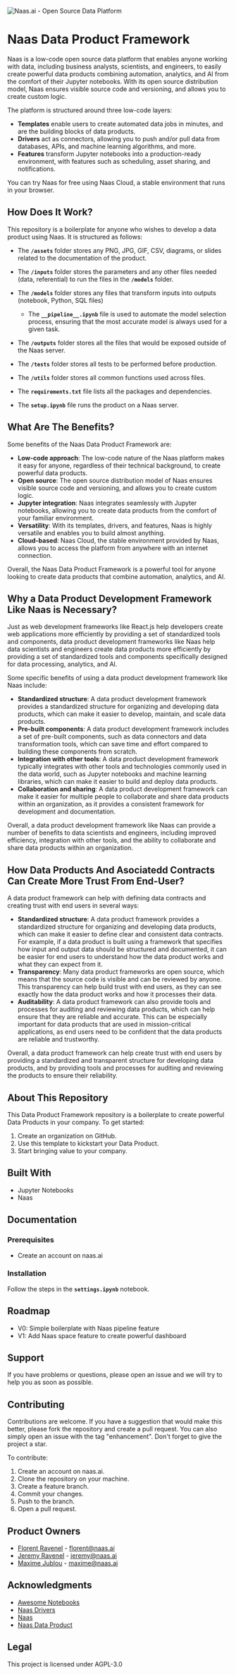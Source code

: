 ![Naas.ai - Open Source Data Platform](assets/project_logo.png)

# Naas Data Product Framework

Naas is a low-code open source data platform that enables anyone working with data, including business analysts, scientists, and engineers, to easily create powerful data products combining automation, analytics, and AI from the comfort of their Jupyter notebooks. With its open source distribution model, Naas ensures visible source code and versioning, and allows you to create custom logic.

The platform is structured around three low-code layers:

- **Templates** enable users to create automated data jobs in minutes, and are the building blocks of data products.
- **Drivers** act as connectors, allowing you to push and/or pull data from databases, APIs, and machine learning algorithms, and more.
- **Features** transform Jupyter notebooks into a production-ready environment, with features such as scheduling, asset sharing, and notifications.

You can try Naas for free using Naas Cloud, a stable environment that runs in your browser.

## **How Does It Work?**

This repository is a boilerplate for anyone who wishes to develop a data product using Naas. It is structured as follows:

- The **`/assets`** folder stores any PNG, JPG, GIF, CSV, diagrams, or slides related to the documentation of the product.
- The **`/inputs`** folder stores the parameters and any other files needed (data, referential) to run the files in the **`/models`** folder.
- The **`/models`** folder stores any files that transform inputs into outputs (notebook, Python, SQL files)
    - The **`__pipeline__.ipynb`** file is used to automate the model selection process, ensuring that the most accurate model is always used for a given task.
    
- The **`/outputs`** folder stores all the files that would be exposed outside of the Naas server.
- The **`/tests`** folder stores all tests to be performed before production.
- The **`/utils`** folder stores all common functions used across files.
- The **`requirements.txt`** file lists all the packages and dependencies.
- The **`setup.ipynb`** file runs the product on a Naas server.

## What Are The Benefits?

Some benefits of the Naas Data Product Framework are:

- **Low-code approach**: The low-code nature of the Naas platform makes it easy for anyone, regardless of their technical background, to create powerful data products.
- **Open source**: The open source distribution model of Naas ensures visible source code and versioning, and allows you to create custom logic.
- **Jupyter integration**: Naas integrates seamlessly with Jupyter notebooks, allowing you to create data products from the comfort of your familiar environment.
- **Versatility**: With its templates, drivers, and features, Naas is highly versatile and enables you to build almost anything.
- **Cloud-based**: Naas Cloud, the stable environment provided by Naas, allows you to access the platform from anywhere with an internet connection.

Overall, the Naas Data Product Framework is a powerful tool for anyone looking to create data products that combine automation, analytics, and AI.

## Why a Data Product Development Framework Like Naas is Necessary?

Just as web development frameworks like React.js help developers create web applications more efficiently by providing a set of standardized tools and components, data product development frameworks like Naas help data scientists and engineers create data products more efficiently by providing a set of standardized tools and components specifically designed for data processing, analytics, and AI.

Some specific benefits of using a data product development framework like Naas include:

- **Standardized structure**: A data product development framework provides a standardized structure for organizing and developing data products, which can make it easier to develop, maintain, and scale data products.
- **Pre-built components**: A data product development framework includes a set of pre-built components, such as data connectors and data transformation tools, which can save time and effort compared to building these components from scratch.
- **Integration with other tools**: A data product development framework typically integrates with other tools and technologies commonly used in the data world, such as Jupyter notebooks and machine learning libraries, which can make it easier to build and deploy data products.
- **Collaboration and sharing**: A data product development framework can make it easier for multiple people to collaborate and share data products within an organization, as it provides a consistent framework for development and documentation.

Overall, a data product development framework like Naas can provide a number of benefits to data scientists and engineers, including improved efficiency, integration with other tools, and the ability to collaborate and share data products within an organization.

## How Data Products And Asociatedd Contracts Can Create More Trust From End-User?

A data product framework can help with defining data contracts and creating trust with end users in several ways:

- **Standardized structure**: A data product framework provides a standardized structure for organizing and developing data products, which can make it easier to define clear and consistent data contracts. For example, if a data product is built using a framework that specifies how input and output data should be structured and documented, it can be easier for end users to understand how the data product works and what they can expect from it.
- **Transparency**: Many data product frameworks are open source, which means that the source code is visible and can be reviewed by anyone. This transparency can help build trust with end users, as they can see exactly how the data product works and how it processes their data.
- **Auditability**: A data product framework can also provide tools and processes for auditing and reviewing data products, which can help ensure that they are reliable and accurate. This can be especially important for data products that are used in mission-critical applications, as end users need to be confident that the data products are reliable and trustworthy.

Overall, a data product framework can help create trust with end users by providing a standardized and transparent structure for developing data products, and by providing tools and processes for auditing and reviewing the products to ensure their reliability.

## **About This Repository**

This Data Product Framework repository is a boilerplate to create powerful Data Products in your company. To get started:

1. Create an organization on GitHub.
2. Use this template to kickstart your Data Product.
3. Start bringing value to your company.

## **Built With**

- Jupyter Notebooks
- Naas

## **Documentation**

### **Prerequisites**

- Create an account on naas.ai

### **Installation**

Follow the steps in the **`settings.ipynb`** notebook.

## **Roadmap**

- V0: Simple boilerplate with Naas pipeline feature
- V1: Add Naas space feature to create powerful dashboard

## **Support**

If you have problems or questions, please open an issue and we will try to help you as soon as possible.

## **Contributing**

Contributions are welcome. If you have a suggestion that would make this better, please fork the repository and create a pull request. You can also simply open an issue with the tag "enhancement". Don't forget to give the project a star.

To contribute:

1. Create an account on naas.ai.
2. Clone the repository on your machine.
3. Create a feature branch.
4. Commit your changes.
5. Push to the branch.
6. Open a pull request.


## Product Owners

* [Florent Ravenel](https://www.linkedin.com/in/florent-ravenel/) - florent@naas.ai
* [Jeremy Ravenel](https://www.linkedin.com/in/ACoAAAJHE7sB5OxuKHuzguZ9L6lfDHqw--cdnJg/) - jeremy@naas.ai
* [Maxime Jublou](https://www.linkedin.com/in/maximejublou/) - maxime@naas.ai


## Acknowledgments

* [Awesome Notebooks](https://github.com/jupyter-naas/awesome-notebooks)
* [Naas Drivers](https://github.com/jupyter-naas/drivers)
* [Naas](https://github.com/jupyter-naas/naas)
* [Naas Data Product](https://github.com/jupyter-naas/naas-data-product)


## Legal

This project is licensed under AGPL-3.0